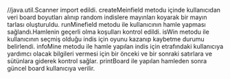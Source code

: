 //java.util.Scanner import edildi.
createMeinfield metodu içinde kullanıcıdan veri board boyutları alınıp random indislere mayınları koyarak bir mayın tarlası oluşturuldu.
runMinefield  metodu ile kullanıcının hamle yapması sağlandı.Hamlenin geçerli olma koşulları kontrol edildi.
isWin metodu ile kullanıcının seçmiş olduğu indis için oyunu kazanıp  kaybetme durumu belirlendi.
infoMine metodu ile hamle yapılan indis için  etrafındaki kullanıcıya yardımcı olacak bilgileri vermesi için bir önceki ve bir sonraki satırlara ve sütünlara giderek kontrol sağlar.
printBoard ile  yapılan hamleden sonra güncel board kullanıcıya verilir.
